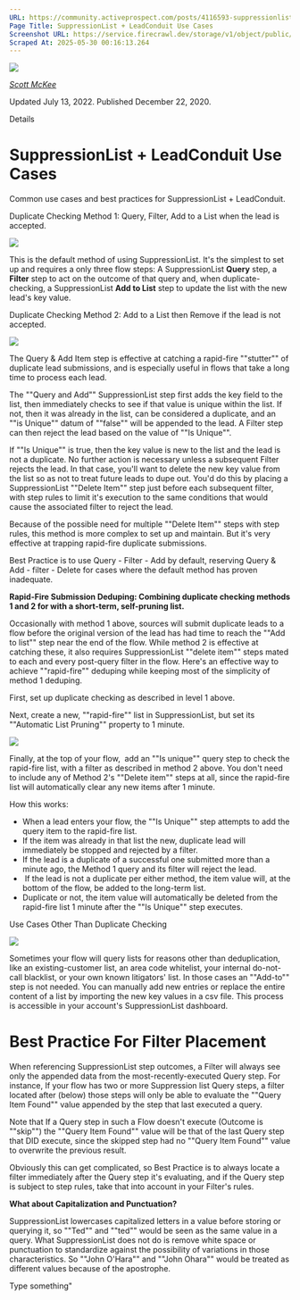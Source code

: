 ```yaml
---
URL: https://community.activeprospect.com/posts/4116593-suppressionlist-leadconduit-use-cases
Page Title: SuppressionList + LeadConduit Use Cases
Screenshot URL: https://service.firecrawl.dev/storage/v1/object/public/media/screenshot-9c0ceeae-a48d-467f-af9c-cf83f6432378.png
Scraped At: 2025-05-30 00:16:13.264
---
```


[![](https://content1.bloomfire.com/avatars/users/1317000/thumb/thumbnail.png?f=1617311121&Expires=1748567752&Signature=X9fj59kSmWD-4zTnYmepc5gKRqn2PVncexDVa9LApbv-iop7C63UHcLx-fmxxAoLfRrlGiNk-rg7X~UUep8r-a8vX6Tk1P1Bra5LYbgpGLC9HWJBpqE5XIPK4BasUHX4ECchDubxZawERW9evx5dHSjZn1wkV9E9~XY8T4kDPRHDwRQn~DCD7Juh~~yOnadsDl-CUOcQZiZBOlTYMLytIDjBPLpNmADr0avpxQbIwEmHzOpMn~QvpKFhZkCn29EcInQ9YaKnmkoXBT-FopoN74PSKZuhnhN8-uhwLbtvlUlJv~uQYG8ise8NP2nQS~BfpVJiWF1xeERmGTQWG1GzSg__&Key-Pair-Id=APKAIDFCFZ2UHE5LPIUA)](https://community.activeprospect.com/memberships/7557680-scott-mckee)

[_Scott McKee_](https://community.activeprospect.com/memberships/7557680-scott-mckee)

Updated July 13, 2022. Published December 22, 2020.

Details

# SuppressionList + LeadConduit Use Cases

Common use cases and best practices for SuppressionList + LeadConduit.

Duplicate Checking Method 1: Query, Filter, Add to a List when the lead is accepted.

![](https://content1.bloomfire.com/thumbnails/contents/002/426/464/original.png?f=1608675113&Expires=1748567764&Signature=uUSp53Fx4u-l4XY6rckp8mkeECxwfevPynudezA6c6ss48CBtEKgUFe2AuX3mUx5Zrqh6f3o0XYefFXfbmU1RU1qBbX~UM7OKZ4lUArFNkKeKdMCxK5dK8qQwRwldXlhr48JC-ZfB50gzGXbhKz~LXREXd15CtWzKwvYbJGj5M013nMJT~XOZnY7PHdqEp5fTyIYadTI95pbXE250wVQ51aNt4onAJVwWbqJJ7pVVsPLjO99Anh4wzT~kZ2fUeglWHFSk4IWVXKjQGLfh1WaaeuQXL1ojkYqxQoW7IJSWSOH6wCPj4HnQFbrnc4AQB3MhSCeD5TJvs2-rXvAqBoS0A__&Key-Pair-Id=APKAIDFCFZ2UHE5LPIUA)

This is the default method of using SuppressionList. It's the simplest to set up and requires a only three flow steps: A SuppressionList **Query** step, a **Filter** step to act on the outcome of that query and, when duplicate-checking, a SuppressionList **Add to List** step to update the list with the new lead's key value.

Duplicate Checking Method 2: Add to a List then Remove if the lead is not accepted.

![](https://content3.bloomfire.com/thumbnails/contents/002/607/226/original.png?f=1616429089&Expires=1748567764&Signature=EYDYXjlJYIVKvnPGAYbWa2NagsDOJ083Fv3ajOZPROWjY4VkxWAKI5rCTsmu3sPQ63f1CvdMGKRHLRRGKnSZrwotgxNyaO9DLFgs4YZOxbd5fUGulh7iCJtoy9qYgck-SZqEC7YwmfZTeRe3xkke0bWF--oP5dsoMfP3v4UyeIaQgM0kY80Y7C~oeM9JP31LWTOy1rL14v5xuU3Tji-JHZgtgMNTk-6LfxwZ63qF28n1shEI1t0VuuBRazQwJ0GwOqH8osu-SKMaCv0vToKT1MhECxF89A1SLcXaYSqObGhiOR~drwPcaObWgYb7F-I2ibYmR-T3EqUNL5nA5DqZYg__&Key-Pair-Id=APKAIDFCFZ2UHE5LPIUA)

The Query & Add Item step is effective at catching a rapid-fire ""stutter"" of duplicate lead submissions, and is especially useful in flows that take a long time to process each lead.

The ""Query and Add"" SuppressionList step first adds the key field to the list, then immediately checks to see if that value is unique within the list. If not, then it was already in the list, can be considered a duplicate, and an ""is Unique"" datum of ""false"" will be appended to the lead. A Filter step can then reject the lead based on the value of ""Is Unique"".

If ""Is Unique"" is true, then the key value is new to the list and the lead is not a duplicate. No further action is necessary unless a subsequent Filter rejects the lead. In that case, you'll want to delete the new key value from the list so as not to treat future leads to dupe out. You'd do this by placing a SuppressionList ""Delete Item"" step just before each subsequent filter, with step rules to limit it's execution to the same conditions that would cause the associated filter to reject the lead.

Because of the possible need for multiple ""Delete Item"" steps with step rules, this method is more complex to set up and maintain. But it's very effective at trapping rapid-fire duplicate submissions.

Best Practice is to use Query - Filter - Add by default, reserving Query & Add - filter - Delete for cases where the default method has proven inadequate.

**Rapid-Fire Submission Deduping: Combining duplicate checking methods 1 and 2 for with a short-term, self-pruning list.**

Occasionally with method 1 above, sources will submit duplicate leads to a flow before the original version of the lead has had time to reach the ""Add to list"" step near the end of the flow. While method 2 is effective at catching these, it also requires SuppressionList ""delete item"" steps mated to each and every post-query filter in the flow. Here's an effective way to achieve ""rapid-fire"" deduping while keeping most of the simplicity of method 1 deduping.

First, set up duplicate checking as described in level 1 above.

Next, create a new, ""rapid-fire"" list in SuppressionList, but set its ""Automatic List Pruning"" property to 1 minute.

![](https://content0.bloomfire.com/thumbnails/contents/003/300/098/original.png?f=1657739176&Expires=1748567764&Signature=r-tZM5WiKPy6DYwiddTR6ApHLAwo8VHPjOofK5eDeCStTeXi8D6o~0VU8V8OhBZj1qderB1ayKKFB2mirZfGCus9lpYfrl6umpHWKVY2eNBi27EdeW3AT81mHlF3gyu34AGfG~-~gW2mQ1V9YA69mUMA4mGdvMrEyOXMMYKXnILjmwTupf~ZSxEo026UWagi~t3nmMAIreccjgIG0VFTAJoF5f2U0sy0vcJWcK2iCk1cEnW10d63LzF0bbgwOP0Z-4tSQ~x139WMRmgbJM9onKRvgOLnYNzkbNKMmxt-ucVX4WlXcjMT5NZP6dT0UFooTHjrTh-dkhhZlydkzYxN~A__&Key-Pair-Id=APKAIDFCFZ2UHE5LPIUA)

Finally, at the top of your flow,  add an ""Is unique"" query step to check the rapid-fire list, with a filter as described in method 2 above. You don't need to include any of Method 2's ""Delete item"" steps at all, since the rapid-fire list will automatically clear any new items after 1 minute.

How this works:

- When a lead enters your flow, the ""Is Unique"" step attempts to add the query item to the rapid-fire list.
- If the item was already in that list the new, duplicate lead will immediately be stopped and rejected by a filter.
- If the lead is a duplicate of a successful one submitted more than a minute ago, the Method 1 query and its filter will reject the lead.
-  If the lead is not a duplicate per either method, the item value will, at the bottom of the flow, be added to the long-term list.
- Duplicate or not, the item value will automatically be deleted from the rapid-fire list 1 minute after the ""Is Unique"" step executes.

Use Cases Other Than Duplicate Checking

![](https://content3.bloomfire.com/thumbnails/contents/002/426/465/original.png?f=1608675132&Expires=1748567764&Signature=UT0gEQcqZ1xu10iSGiARySHBXHmC52z1apQAKjhZczKXhY1I~P4DSHYkwCNpDW71nY28L6v7S127xkmsaBHHVrWJltAoqyJi6v0t2hmFJwbYvmCvOFESBwQ58GQq-w3Dlpz33ZDvk5Pf2ANtrGMNGzkQUQPqqqTWQqtBhhjHjOOx2RwVDpqghkSoE2R4PdUtrkt8SUTVKSsnfNSWSxOXSR33wCAvKvLfAGSy5slmj2NYYUY00hTTeRFNU8qNIdqRr~2710MduIXWfGSVBFH~oUnH53bjIUcFJxDrc4KKir0yyyO7Kdns20307phYzJWxEn2r3d7U-IQezHpUW0Ax-g__&Key-Pair-Id=APKAIDFCFZ2UHE5LPIUA)

Sometimes your flow will query lists for reasons other than deduplication, like an existing-customer list, an area code whitelist, your internal do-not-call blacklist, or your own known litigators' list. In those cases an ""Add-to"" step is not needed. You can manually add new entries or replace the entire content of a list by importing the new key values in a csv file. This process is accessible in your account's SuppressionList dashboard.

# Best Practice For Filter Placement

When referencing SuppressionList step outcomes, a Filter will always see only the appended data from the most-recently-executed Query step. For instance, If your flow has two or more Suppression list Query steps, a filter located after (below) those steps will only be able to evaluate the ""Query Item Found"" value appended by the step that last executed a query.

Note that If a Query step in such a Flow doesn't execute (Outcome is ""skip"") the ""Query Item Found"" value will be that of the last Query step that DID execute, since the skipped step had no ""Query Item Found"" value to overwrite the previous result.

Obviously this can get complicated, so Best Practice is to always locate a filter immediately after the Query step it's evaluating, and if the Query step is subject to step rules, take that into account in your Filter's rules.

**What about Capitalization and Punctuation?**

SuppressionList lowercases capitalized letters in a value before storing or querying it, so ""Ted"" and ""ted"" would be seen as the same value in a query. What SuppressionList does not do is remove white space or punctuation to standardize against the possibility of variations in those characteristics. So ""John O'Hara"" and ""John Ohara"" would be treated as different values because of the apostrophe.

Type something"

